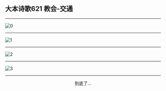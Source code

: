 
## 大本诗歌621 教会-交通
        
<div id="aplayer0"></div>

---

<img alt="0" data-original="https://cdn.jsdelivr.net/gh/k34869/shi/data/d0621/0">

---

<img alt="1" data-original="https://cdn.jsdelivr.net/gh/k34869/shi/data/d0621/1">

---

<img alt="2" data-original="https://cdn.jsdelivr.net/gh/k34869/shi/data/d0621/2">

---

<img alt="3" data-original="https://cdn.jsdelivr.net/gh/k34869/shi/data/d0621/3">

---

<p style="text-align: center">到底了...</p>

<script src="/js/dist-view.js"></script>

<script>
MAIN.id = 'd0621';
        
const ap0 = new APlayer({
    container: document.getElementById('aplayer0'),
    volume: 1,
    loop: 'none',
    preload: 'none',
    audio: [{
        name: '大本诗歌621.mp3',
        artist: '大本诗歌',
        url: 'https://res.wx.qq.com/voice/getvoice?mediaid=MzI0NTk3MDM5M18yMjQ3NDk1NDIw',
        cover: '/favicon'
    }]
});
</script>
